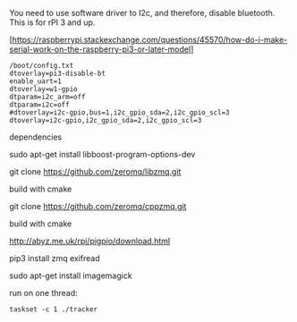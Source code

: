 

You need to use software driver to I2c, and therefore, disable bluetooth. This is for rPI 3 and up.

[https://raspberrypi.stackexchange.com/questions/45570/how-do-i-make-serial-work-on-the-raspberry-pi3-or-later-model]

```
/boot/config.txt
dtoverlay=pi3-disable-bt
enable_uart=1
dtoverlay=w1-gpio
dtparam=i2c_arm=off
dtparam=i2c=off
#dtoverlay=i2c-gpio,bus=1,i2c_gpio_sda=2,i2c_gpio_scl=3
dtoverlay=i2c-gpio,i2c_gpio_sda=2,i2c_gpio_scl=3
```


dependencies

sudo apt-get install libboost-program-options-dev

git clone https://github.com/zeromq/libzmq.git

build with cmake

git clone https://github.com/zeromq/cppzmq.git

build with cmake

http://abyz.me.uk/rpi/pigpio/download.html

pip3 install zmq exifread

sudo apt-get install imagemagick

run on one thread:

```
taskset -c 1 ./tracker
```
